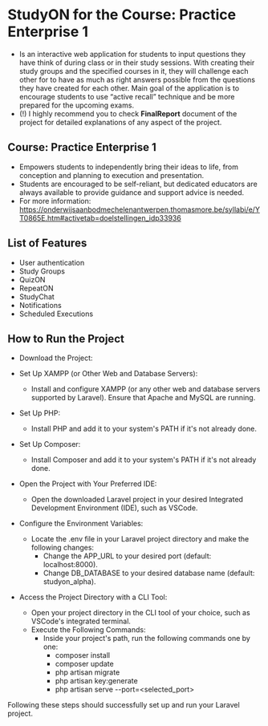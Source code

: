 # StudyON for the Course: Practice Enterprise 1
- Is an interactive web application for students to input questions they have think of during class or in their study sessions. With creating their study groups and the specified courses in it, they will challenge each other for to have as much as right answers possible from the questions they have created for each other. Main goal of the application is to encourage students to use “active recall” technique and be more prepared for the upcoming exams.
- (!) I highly recommend you to check **FinalReport** document of the project for detailed explanations of any aspect of the project.

## Course: Practice Enterprise 1
- Empowers students to independently bring their ideas to life, from conception and planning to execution and presentation.
- Students are encouraged to be self-reliant, but dedicated educators are always available to provide guidance and support advice is needed.
- For more information: https://onderwijsaanbodmechelenantwerpen.thomasmore.be/syllabi/e/YT0865E.htm#activetab=doelstellingen_idp33936

## List of Features
- User authentication
- Study Groups
- QuizON
- RepeatON
- StudyChat
- Notifications
- Scheduled Executions


## How to Run the Project
- Download the Project:
  
- Set Up XAMPP (or Other Web and Database Servers):
    - Install and configure XAMPP (or any other web and database servers supported by Laravel). Ensure that Apache and MySQL are running.

- Set Up PHP:
    - Install PHP and add it to your system's PATH if it's not already done.

- Set Up Composer:
    - Install Composer and add it to your system's PATH if it's not already done.

- Open the Project with Your Preferred IDE:
    - Open the downloaded Laravel project in your desired Integrated Development Environment (IDE), such as VSCode.

- Configure the Environment Variables:
    - Locate the .env file in your Laravel project directory and make the following changes:
        - Change the APP_URL to your desired port (default: localhost:8000).
        - Change DB_DATABASE to your desired database name (default: studyon_alpha).

- Access the Project Directory with a CLI Tool:
    - Open your project directory in the CLI tool of your choice, such as VSCode's integrated terminal.
    - Execute the Following Commands:
        - Inside your project's path, run the following commands one by one:
            - composer install
            - composer update
            - php artisan migrate
            - php artisan key:generate
            - php artisan serve --port=<selected_port>

Following these steps should successfully set up and run your Laravel project.
